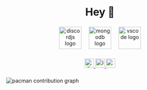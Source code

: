 <h1 align="center">Hey 👋</h1>

###

<div align="center">
  <img src="https://cdn.jsdelivr.net/gh/devicons/devicon/icons/discordjs/discordjs-original.svg" height="60" alt="discordjs logo"  />
  <img width="12" />
  <img src="https://cdn.jsdelivr.net/gh/devicons/devicon/icons/mongodb/mongodb-original.svg" height="60" alt="mongodb logo"  />
  <img width="12" />
  <img src="https://cdn.jsdelivr.net/gh/devicons/devicon/icons/vscode/vscode-original.svg" height="60" alt="vscode logo"  />
</div>

###

<div align="center">
  <a href="https://discord.gg/w74Hp27FTV" target="_blank">
    <img src="https://img.shields.io/static/v1?message=Discord&logo=discord&label=&color=7289DA&logoColor=white&labelColor=&style=for-the-badge" height="25" alt="discord logo"  />
  </a>
  <a href="https://www.instagram.com/hugo_garpasss/" target="_blank">
    <img src="" height="25" alt="instagram logo"  />
  </a>
  <a href="https://www.paypal.com/paypalme/HuguitisNodes" target="_blank">
    <img src="https://img.shields.io/static/v1?message=PayPal&logo=paypal&label=&color=00457C&logoColor=white&labelColor=&style=for-the-badge" height="25" alt="paypal logo"  />
  </a>
</div>

###

<picture>
  <source media="(prefers-color-scheme: dark)" srcset="https://raw.githubusercontent.com/tomatoxpert/tomatoxpert/output/pacman-contribution-graph-dark.svg">
  <source media="(prefers-color-scheme: light)" srcset="https://raw.githubusercontent.com/tomatoxpert/tomatoxpert/output/pacman-contribution-graph.svg">
  <img alt="pacman contribution graph" src="https://raw.githubusercontent.com/tomatopxert/tomatoxpert/output/pacman-contribution-graph.svg">
</picture>

###
